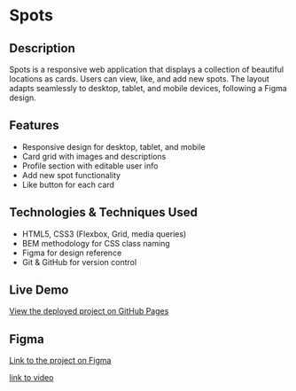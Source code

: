 # Spots

## Description

Spots is a responsive web application that displays a collection of beautiful locations as cards. Users can view, like, and add new spots. The layout adapts seamlessly to desktop, tablet, and mobile devices, following a Figma design.

## Features

- Responsive design for desktop, tablet, and mobile
- Card grid with images and descriptions
- Profile section with editable user info
- Add new spot functionality
- Like button for each card

## Technologies & Techniques Used

- HTML5, CSS3 (Flexbox, Grid, media queries)
- BEM methodology for CSS class naming
- Figma for design reference
- Git & GitHub for version control

## Live Demo

[View the deployed project on GitHub Pages](https://olaldekevin.github.io/se_project_spots/)

## Figma

[Link to the project on Figma](https://www.figma.com/file/BBNm2bC3lj8QQMHlnqRsga/Sprint-3-Project-%E2%80%94-Spots?type=design&node-id=2%3A60&mode=design&t=afgNFybdorZO6cQo-1)

[link to video](https://docs.google.com/videos/d/1boj0XsVPdNqhgPB1W8qGkDJY3NWbhw5r8WNhyGPxXjA/edit?usp=sharing)
